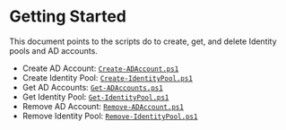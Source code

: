 # Getting Started

This document points to the scripts do to create, get, and delete Identity pools and AD accounts.
- Create AD Account: [`Create-ADAccount.ps1`](./Create%20ADAccount/)
- Create Identity Pool: [`Create-IdentityPool.ps1`](./Create%20IdentityPool/)
- Get AD Accounts: [`Get-ADAccounts.ps1`](./Get%20ADAccounts/)
- Get Identity Pool: [`Get-IdentityPool.ps1`](./Get%20IdentityPool/)
- Remove AD Account: [`Remove-ADAccount.ps1`](./Remove%20ADAccount/)
- Remove Identity Pool: [`Remove-IdentityPool.ps1`](./Remove%20IdentityPool/)